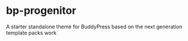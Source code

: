 # bp-progenitor
A starter standalone theme for BuddyPress based on the next generation template packs work
